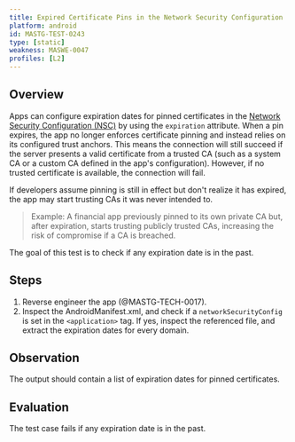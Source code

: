 ```yaml
---
title: Expired Certificate Pins in the Network Security Configuration 
platform: android
id: MASTG-TEST-0243
type: [static]
weakness: MASWE-0047
profiles: [L2]
---
```

## Overview

Apps can configure expiration dates for pinned certificates in the [Network Security Configuration (NSC)]("../../../Document/0x05g-Testing-Network-Communication.md#certificate-pinning") by using the `expiration` attribute. When a pin expires, the app no longer enforces certificate pinning and instead relies on its configured trust anchors. This means the connection will still succeed if the server presents a valid certificate from a trusted CA (such as a system CA or a custom CA defined in the app's configuration). However, if no trusted certificate is available, the connection will fail.

If developers assume pinning is still in effect but don't realize it has expired, the app may start trusting CAs it was never intended to.

> Example: A financial app previously pinned to its own private CA but, after expiration, starts trusting publicly trusted CAs, increasing the risk of compromise if a CA is breached.

The goal of this test is to check if any expiration date is in the past.

## Steps

1. Reverse engineer the app (@MASTG-TECH-0017).
2. Inspect the AndroidManifest.xml, and check if a `networkSecurityConfig` is set in the `<application>` tag. If yes, inspect the referenced file, and extract the expiration dates for every domain.

## Observation

The output should contain a list of expiration dates for pinned certificates.

## Evaluation

The test case fails if any expiration date is in the past.
